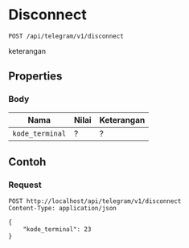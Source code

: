 # Disconnect
```http
POST /api/telegram/v1/disconnect
```
keterangan
## Properties
### Body
Nama  | Nilai | Keterangan
--- | --- | ---
<code>kode_terminal</code> | ? | ?

## Contoh

### Request
```http
POST http://localhost/api/telegram/v1/disconnect
Content-Type: application/json

{
    "kode_terminal": 23
}
```
